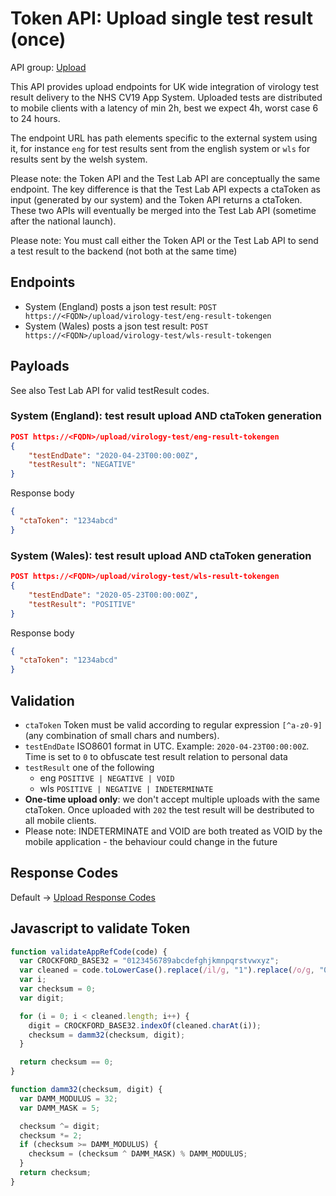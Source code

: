 # Token API: Upload single test result (once)

API group: [Upload](../ag-architecture-guidebook#System-APIs-and-Interfaces)

This API provides upload endpoints for UK wide integration of virology test result delivery to the NHS CV19 App System. Uploaded tests are distributed to mobile clients with a latency of min 2h, best we expect 4h, worst case 6 to 24 hours.

The endpoint URL has path elements specific to the external system using it, for instance `eng` for test results sent from the english system or `wls` for results sent by the welsh system.

Please note: the Token API and the Test Lab API are conceptually the same endpoint. The key difference is that the Test Lab API expects a ctaToken as input (generated by our system) and the Token API returns a ctaToken. These two APIs will eventually be merged into the Test Lab API (sometime after the national launch).

Please note: You must call either the Token API or the Test Lab API to send a test result to the backend (not both at the same time)

## Endpoints

- System (England) posts a json test result: ```POST https://<FQDN>/upload/virology-test/eng-result-tokengen```
- System (Wales) posts a json test result: ```POST https://<FQDN>/upload/virology-test/wls-result-tokengen```

## Payloads

See also Test Lab API for valid testResult codes.

### System (England): test result upload AND ctaToken generation

```json
POST https://<FQDN>/upload/virology-test/eng-result-tokengen
{
    "testEndDate": "2020-04-23T00:00:00Z",
    "testResult": "NEGATIVE"
}
```

Response body
``` json
{
  "ctaToken": "1234abcd"
}
```

### System (Wales): test result upload AND ctaToken generation

```json
POST https://<FQDN>/upload/virology-test/wls-result-tokengen
{
    "testEndDate": "2020-05-23T00:00:00Z",
    "testResult": "POSITIVE"
}
```

Response body
``` json
{
  "ctaToken": "1234abcd"
}
```

## Validation

- `ctaToken` Token must be valid according to regular expression `[^a-z0-9]` (any combination of small chars and numbers).
- `testEndDate` ISO8601 format in UTC. Example: `2020-04-23T00:00:00Z`. Time is set to `0` to obfuscate test result relation to personal data
- `testResult` one of the following
  - eng `POSITIVE | NEGATIVE | VOID`
  - wls `POSITIVE | NEGATIVE | INDETERMINATE`
- **One-time upload only**: we don't accept multiple uploads with the same ctaToken. Once uploaded with `202` the test result will be destributed to all mobile clients.
- Please note: INDETERMINATE and VOID are both treated as VOID by the mobile application - the behaviour could change in the future

## Response Codes

Default -> [Upload Response Codes](../api-patterns.md#Upload)

## Javascript to validate Token

```javascript
function validateAppRefCode(code) {
  var CROCKFORD_BASE32 = "0123456789abcdefghjkmnpqrstvwxyz";
  var cleaned = code.toLowerCase().replace(/il/g, "1").replace(/o/g, "0").replace(/u/g, "v").replace(/[- ]/g, "");
  var i;
  var checksum = 0;
  var digit;

  for (i = 0; i < cleaned.length; i++) {
    digit = CROCKFORD_BASE32.indexOf(cleaned.charAt(i));
    checksum = damm32(checksum, digit);
  }

  return checksum == 0;
}

function damm32(checksum, digit) {
  var DAMM_MODULUS = 32;
  var DAMM_MASK = 5;

  checksum ^= digit;
  checksum *= 2;
  if (checksum >= DAMM_MODULUS) {
    checksum = (checksum ^ DAMM_MASK) % DAMM_MODULUS;
  }
  return checksum;
}
```
